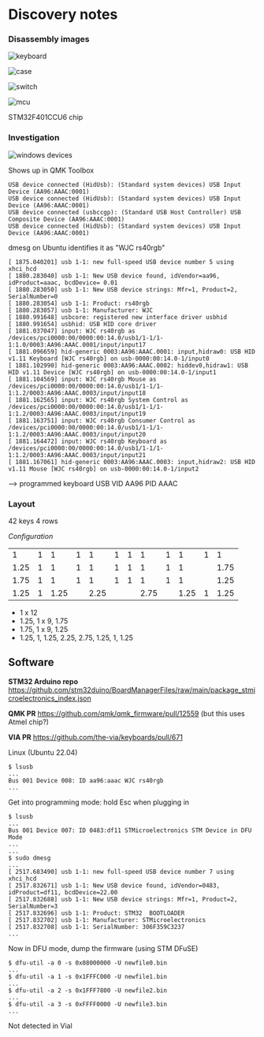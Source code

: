 # Discovery notes

### Disassembly images

![keyboard](./images/98f1b870412a4e5c9ebbcb1e79216d7a.jpg)

![case](./images/5e8fa65536174781855d08af0b80de0a.jpg)

![switch](./images/d6f47bd280a44dc1a57793bd828190eb.jpg)

![mcu](./images/e62e77d262f042fe99832791bdb53da5.jpg)

STM32F401CCU6 chip

### Investigation

![windows devices](./images/2f7252b5fba71b376ad1f09383b60120.png)

Shows up in QMK Toolbox

```text
USB device connected (HidUsb): (Standard system devices) USB Input Device (AA96:AAAC:0001)
USB device connected (HidUsb): (Standard system devices) USB Input Device (AA96:AAAC:0001)
USB device connected (usbccgp): (Standard USB Host Controller) USB Composite Device (AA96:AAAC:0001)
USB device connected (HidUsb): (Standard system devices) USB Input Device (AA96:AAAC:0001)
```

dmesg on Ubuntu identifies it as "WJC rs40rgb"

```text
[ 1875.040201] usb 1-1: new full-speed USB device number 5 using xhci_hcd
[ 1880.283040] usb 1-1: New USB device found, idVendor=aa96, idProduct=aaac, bcdDevice= 0.01
[ 1880.283050] usb 1-1: New USB device strings: Mfr=1, Product=2, SerialNumber=0
[ 1880.283054] usb 1-1: Product: rs40rgb
[ 1880.283057] usb 1-1: Manufacturer: WJC
[ 1880.991648] usbcore: registered new interface driver usbhid
[ 1880.991654] usbhid: USB HID core driver
[ 1881.037047] input: WJC rs40rgb as /devices/pci0000:00/0000:00:14.0/usb1/1-1/1-1:1.0/0003:AA96:AAAC.0001/input/input17
[ 1881.096659] hid-generic 0003:AA96:AAAC.0001: input,hidraw0: USB HID v1.11 Keyboard [WJC rs40rgb] on usb-0000:00:14.0-1/input0
[ 1881.102990] hid-generic 0003:AA96:AAAC.0002: hiddev0,hidraw1: USB HID v1.11 Device [WJC rs40rgb] on usb-0000:00:14.0-1/input1
[ 1881.104569] input: WJC rs40rgb Mouse as /devices/pci0000:00/0000:00:14.0/usb1/1-1/1-1:1.2/0003:AA96:AAAC.0003/input/input18
[ 1881.162565] input: WJC rs40rgb System Control as /devices/pci0000:00/0000:00:14.0/usb1/1-1/1-1:1.2/0003:AA96:AAAC.0003/input/input19
[ 1881.163751] input: WJC rs40rgb Consumer Control as /devices/pci0000:00/0000:00:14.0/usb1/1-1/1-1:1.2/0003:AA96:AAAC.0003/input/input20
[ 1881.164472] input: WJC rs40rgb Keyboard as /devices/pci0000:00/0000:00:14.0/usb1/1-1/1-1:1.2/0003:AA96:AAAC.0003/input/input21
[ 1881.167061] hid-generic 0003:AA96:AAAC.0003: input,hidraw2: USB HID v1.11 Mouse [WJC rs40rgb] on usb-0000:00:14.0-1/input2
```

--> programmed keyboard USB VID AA96 PID AAAC

### Layout

42 keys
4 rows

*Configuration*

<table>
<tbody>
  <tr>
    <td>1</td>
    <td>1</td>
    <td>1</th>
    <td>1</td>
    <td>1</td>
    <td>1</td>
    <td>1</td>
    <td>1</td>
    <td>1</td>
    <td>1</td>
    <td>1</td>
    <td>1</td>
  </tr>
  <tr>
    <td>1.25</td>
    <td>1</td>
    <td>1</td>
    <td>1</td>
    <td>1</td>
    <td>1</td>
    <td>1</td>
    <td>1</td>
    <td>1</td>
    <td>1</td>
    <td></td>
    <td>1.75</td>
  </tr>
  <tr>
    <td>1.75</td>
    <td>1</td>
    <td>1</td>
    <td>1</td>
    <td>1</td>
    <td>1</td>
    <td>1</td>
    <td>1</td>
    <td>1</td>
    <td>1</td>
    <td></td>
    <td>1.25</td>
  </tr>
  <tr>
    <td>1.25</td>
    <td>1</td>
    <td>1.25</td>
    <td></td>
    <td>2.25</td>
    <td></td>
    <td></td>
    <td>2.75</td>
    <td></td>
    <td>1.25</td>
    <td>1</td>
    <td>1.25</td>
  </tr>
</tbody>
</table>

- 1 x 12
- 1.25, 1 x 9, 1.75
- 1.75, 1 x 9, 1.25
- 1.25, 1, 1.25,  2.25,  2.75, 1.25, 1, 1.25

## Software

**STM32 Arduino repo**
<https://github.com/stm32duino/BoardManagerFiles/raw/main/package_stmicroelectronics_index.json>

**QMK PR**
<https://github.com/qmk/qmk_firmware/pull/12559>
(but this uses Atmel chip?)

**VIA PR**
<https://github.com/the-via/keyboards/pull/671>

Linux (Ubuntu 22.04)

```text
$ lsusb
...
Bus 001 Device 008: ID aa96:aaac WJC rs40rgb
...
```

Get into programming mode: hold Esc when plugging in

```text
$ lsusb
...
Bus 001 Device 007: ID 0483:df11 STMicroelectronics STM Device in DFU Mode
...
...
$ sudo dmesg
...
[ 2517.683490] usb 1-1: new full-speed USB device number 7 using xhci_hcd
[ 2517.832671] usb 1-1: New USB device found, idVendor=0483, idProduct=df11, bcdDevice=22.00
[ 2517.832688] usb 1-1: New USB device strings: Mfr=1, Product=2, SerialNumber=3
[ 2517.832696] usb 1-1: Product: STM32  BOOTLOADER
[ 2517.832702] usb 1-1: Manufacturer: STMicroelectronics
[ 2517.832708] usb 1-1: SerialNumber: 306F359C3237
...
```

Now in DFU mode, dump the firmware (using STM DFuSE)

```shell
$ dfu-util -a 0 -s 0x08000000 -U newfile0.bin
...
$ dfu-util -a 1 -s 0x1FFFC000 -U newfile1.bin
...
$ dfu-util -a 2 -s 0x1FFF7800 -U newfile2.bin
...
$ dfu-util -a 3 -s 0xFFFF0000 -U newfile3.bin
...
```

Not detected in Vial
